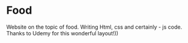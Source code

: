 # Food
Website on the topic of food. Writing Html, css and certainly - js code. Thanks to Udemy for this wonderful layout!))
